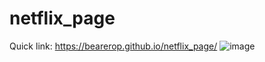 # netflix_page
Quick link: https://bearerop.github.io/netflix_page/
![image](https://user-images.githubusercontent.com/96431371/212474954-1ac9ca3a-2fdb-4b62-b911-1c73fe76e319.png)


